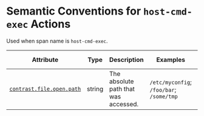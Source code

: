 # Semantic Conventions for `host-cmd-exec` Actions

Used when span name is `host-cmd-exec`.

<!-- semconv span.contrast.action.host-cmd-exec(full) -->
<!-- NOTE: THIS TEXT IS AUTOGENERATED. DO NOT EDIT BY HAND. -->
<!-- see templates/registry/markdown/snippet.md.j2 -->
<!-- prettier-ignore-start -->
<!-- markdownlint-capture -->
<!-- markdownlint-disable -->

| Attribute  | Type | Description  | Examples  | [Requirement Level](https://opentelemetry.io/docs/specs/semconv/general/attribute-requirement-level/) | Stability |
|---|---|---|---|---|---|
| [`contrast.file.open.path`](/docs/attributes-registry/contrast.md) | string | The absolute path that was accessed. | `/etc/myconfig`; `/foo/bar`; `/some/tmp` | `Recommended` | ![Experimental](https://img.shields.io/badge/-experimental-blue) |

<!-- markdownlint-restore -->
<!-- prettier-ignore-end -->
<!-- END AUTOGENERATED TEXT -->
<!-- endsemconv -->
